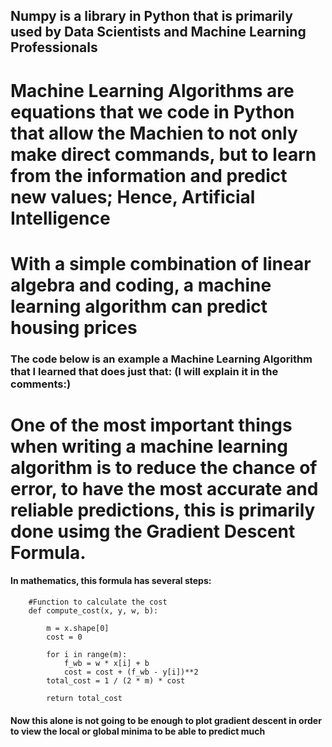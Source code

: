 ## Numpy is a library in Python that is primarily used by Data Scientists and Machine Learning Professionals

# Machine Learning Algorithms are equations that we code in Python that allow the Machien to not only make direct commands, but to learn from the information and predict new values; Hence, Artificial Intelligence

# With a simple combination of linear algebra and coding, a machine learning algorithm can predict housing prices

### The code below is an example a Machine Learning Algorithm that I learned that does just that: (I will explain it in the comments:)




# One of the most important things when writing a machine learning algorithm is to reduce the chance of error, to have the most accurate and reliable predictions, this is primarily done usimg the Gradient Descent Formula.
#### In mathematics, this formula has several steps:

        #Function to calculate the cost
        def compute_cost(x, y, w, b):
        
            m = x.shape[0] 
            cost = 0
            
            for i in range(m):
                f_wb = w * x[i] + b
                cost = cost + (f_wb - y[i])**2
            total_cost = 1 / (2 * m) * cost

            return total_cost

#### Now this alone is not going to be enough to plot gradient descent in order to view the local or global minima to be able to predict much

